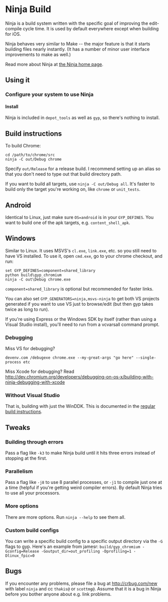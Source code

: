 # Ninja Build

Ninja is a build system written with the specific goal of improving the
edit-compile cycle time. It is used by default everywhere except when building
for iOS.

Ninja behaves very similar to Make -- the major feature is that it starts
building files nearly instantly. (It has a number of minor user interface
improvements to make as well.)

Read more about Ninja at
[the Ninja home page](http://martine.github.com/ninja/).

## Using it

### Configure your system to use Ninja

#### Install

Ninja is included in `depot_tools` as well as `gyp`, so there's nothing to
install.

## Build instructions

To build Chrome:

    cd /path/to/chrome/src
    ninja -C out/Debug chrome

Specify `out/Release` for a release build. I recommend setting up an alias so
that you don't need to type out that build directory path.

If you want to build all targets, use `ninja -C out/Debug all`. It's faster to
build only the target you're working on, like `chrome` or `unit_tests`.

## Android

Identical to Linux, just make sure `OS=android` is in your `GYP_DEFINES`. You
want to build one of the apk targets, e.g. `content_shell_apk`.

## Windows

Similar to Linux. It uses MSVS's `cl.exe`, `link.exe`, etc. so you still need to
have VS installed. To use it, open `cmd.exe`, go to your chrome checkout, and
run:

    set GYP_DEFINES=component=shared_library
    python build\gyp_chromium
    ninja -C out\Debug chrome.exe

`component=shared_library` is optional but recommended for faster links.

You can also set `GYP_GENERATORS=ninja,msvs-ninja` to get both VS projects
generated if you want to use VS just to browse/edit (but then gyp takes twice as
long to run).

If you're using Express or the Windows SDK by itself (rather than using a Visual
Studio install), you'll need to run from a vcvarsall command prompt.

### Debugging

Miss VS for debugging?

```
devenv.com /debugexe chrome.exe --my-great-args "go here" --single-process etc
```

Miss Xcode for debugging? Read
http://dev.chromium.org/developers/debugging-on-os-x/building-with-ninja-debugging-with-xcode

### Without Visual Studio

That is, building with just the WinDDK. This is documented in the
[regular build instructions](http://dev.chromium.org/developers/how-tos/build-instructions-windows#TOC-Setting-up-the-environment-for-building-with-Visual-C-2010-Express-or-Windows-7.1-SDK).

## Tweaks

### Building through errors

Pass a flag like `-k3` to make Ninja build until it hits three errors instead of
stopping at the first.

### Parallelism

Pass a flag like `-j8` to use 8 parallel processes, or `-j1` to compile just one
at a time (helpful if you're getting weird compiler errors). By default Ninja
tries to use all your processors.

### More options

There are more options. Run `ninja --help` to see them all.

### Custom build configs

You can write a specific build config to a specific output directory via the
`-G` flags to gyp. Here's an example from jamesr:
`build/gyp_chromium -Gconfig=Release -Goutput_dir=out_profiling -Dprofiling=1
-Dlinux_fpic=0`

## Bugs

If you encounter any problems, please file a bug at http://crbug.com/new with
label `ninja` and cc `thakis@` or `scottmg@`.  Assume that it is a bug in Ninja
before you bother anyone about e.g. link problems.
